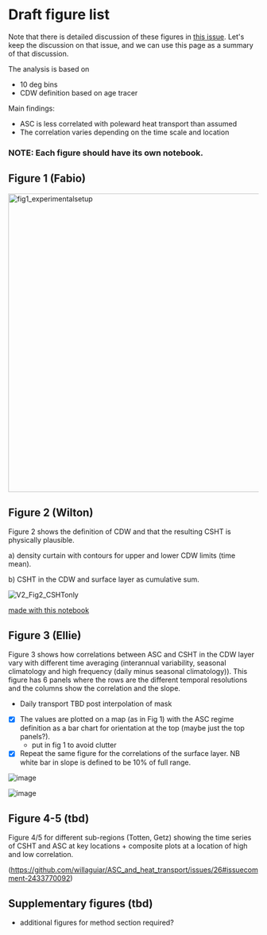 # Draft figure list

Note that there is detailed discussion of these figures in [this issue](https://github.com/willaguiar/ASC_and_heat_transport/issues/26). Let's keep the discussion on that issue, and we can use this page as a summary of that discussion.

The analysis is based on
- 10 deg bins
- CDW definition based on age tracer

Main findings:
- ASC is less correlated with poleward heat transport than assumed
- The correlation varies depending on the time scale and location

### NOTE: Each figure should have its own notebook.

## Figure 1 (Fabio)

<img width="600" alt="fig1_experimentalsetup" src="https://github.com/user-attachments/assets/c3546d06-df0a-4a7e-8959-06b499355e11">


## Figure 2 (Wilton)

Figure 2 shows the definition of CDW and that the resulting CSHT is physically plausible.

a) density curtain with contours for upper and lower CDW limits (time mean).

b) CSHT in the CDW and surface layer as cumulative sum.

![V2_Fig2_CSHTonly](https://github.com/user-attachments/assets/7950c25e-6ec9-4542-85bc-76435a07b5df)

[made with this notebook](https://github.com/willaguiar/ASC_and_heat_transport/blob/main/Jupyter/Figure_2.ipynb)

## Figure 3 (Ellie)

Figure 3 shows how correlations between ASC and CSHT in the CDW layer vary with different time averaging (interannual variability, seasonal climatology and high frequency (daily minus seasonal climatology)). This figure has 6 panels where the rows are the different temporal resolutions and the columns show the correlation and the slope.
* Daily transport TBD post interpolation of mask
* [x] The values are plotted on a map (as in Fig 1) with the ASC regime definition as a bar chart for orientation at the top (maybe just the top panels?).
    * put in fig 1 to avoid clutter
* [x] Repeat the same figure for the correlations of the surface layer.
NB white bar in slope is defined to be 10\% of full range.

![image](https://github.com/user-attachments/assets/764f9e29-1cbf-4e3e-93f4-4140836f070f)

![image](https://github.com/user-attachments/assets/71883137-1f1a-42c4-b922-eca598f04a0f)

## Figure 4-5 (tbd)

Figure 4/5 for different sub-regions (Totten, Getz) showing the time series of CSHT and ASC at key locations + composite plots at a location of high and low correlation.

(https://github.com/willaguiar/ASC_and_heat_transport/issues/26#issuecomment-2433770092)

## Supplementary figures (tbd)

- additional figures for method section required?

